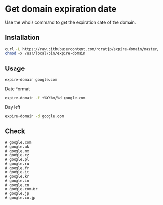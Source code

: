 # Get domain expiration date

Use the whois command to get the expiration date of the domain.

## Installation

```bash
curl -L https://raw.githubusercontent.com/horatjp/expire-domain/master/expire-domain -o /usr/local/bin/expire-domain
chmod +x /usr/local/bin/expire-domain
```

## Usage

```bash
expire-domain google.com
```

Date Format
```bash
expire-domain -f +%Y/%m/%d google.com
```

Day left
```bash
expire-domain -d google.com
```


## Check

```
# google.com
# google.uk
# google.mx
# google.cz
# google.pl
# google.ru
# google.fr
# google.it
# google.kr
# google.in
# google.cn
# google.com.br
# google.jp
# google.co.jp
```
